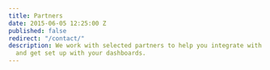 ```yaml
---
title: Partners
date: 2015-06-05 12:25:00 Z
published: false
redirect: "/contact/"
description: We work with selected partners to help you integrate with your systems
  and get set up with your dashboards.
---
```


